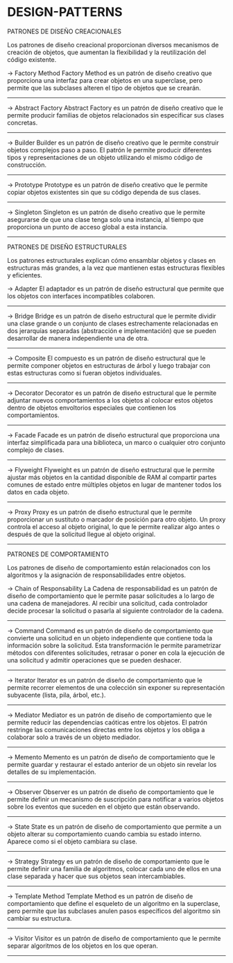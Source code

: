 # DESIGN-PATTERNS

PATRONES DE DISEÑO CREACIONALES

Los patrones de diseño creacional proporcionan diversos mecanismos de creación de objetos, que aumentan la flexibilidad 
y la reutilización del código existente.


-> Factory Method
Factory Method es un patrón de diseño creativo que proporciona una interfaz para crear objetos en una superclase,
pero permite que las subclases alteren el tipo de objetos que se crearán.

------------------------------------------------------------------------------------------------------------------------

-> Abstract Factory
Abstract Factory es un patrón de diseño creativo que le permite producir familias de objetos relacionados sin
especificar sus clases concretas.

------------------------------------------------------------------------------------------------------------------------

-> Builder
Builder es un patrón de diseño creativo que le permite construir objetos complejos paso a paso. El patrón le permite
producir diferentes tipos y representaciones de un objeto utilizando el mismo código de construcción.

------------------------------------------------------------------------------------------------------------------------

-> Prototype
Prototype es un patrón de diseño creativo que le permite copiar objetos existentes sin que su código dependa
de sus clases.

------------------------------------------------------------------------------------------------------------------------

-> Singleton
Singleton es un patrón de diseño creativo que le permite asegurarse de que una clase tenga solo una instancia, al tiempo
que proporciona un punto de acceso global a esta instancia.

------------------------------------------------------------------------------------------------------------------------

PATRONES DE DISEÑO ESTRUCTURALES

Los patrones estructurales explican cómo ensamblar objetos y clases en estructuras más grandes, a la vez que mantienen
estas estructuras flexibles y eficientes.

-> Adapter
El adaptador es un patrón de diseño estructural que permite que los objetos con interfaces incompatibles colaboren.

------------------------------------------------------------------------------------------------------------------------

-> Bridge
Bridge es un patrón de diseño estructural que le permite dividir una clase grande o un conjunto de clases estrechamente
relacionadas en dos jerarquías separadas (abstracción e implementación) que se pueden desarrollar de manera
independiente una de otra.

------------------------------------------------------------------------------------------------------------------------

-> Composite
El compuesto es un patrón de diseño estructural que le permite componer objetos en estructuras de árbol y luego trabajar
con estas estructuras como si fueran objetos individuales.

------------------------------------------------------------------------------------------------------------------------

-> Decorator
Decorator es un patrón de diseño estructural que le permite adjuntar nuevos comportamientos a los objetos al colocar
estos objetos dentro de objetos envoltorios especiales que contienen los comportamientos.

------------------------------------------------------------------------------------------------------------------------

-> Facade
Facade es un patrón de diseño estructural que proporciona una interfaz simplificada para una biblioteca, un marco o
cualquier otro conjunto complejo de clases.

------------------------------------------------------------------------------------------------------------------------

-> Flyweight
Flyweight es un patrón de diseño estructural que le permite ajustar más objetos en la cantidad disponible de RAM
al compartir partes comunes de estado entre múltiples objetos en lugar de mantener todos los datos en cada objeto.

------------------------------------------------------------------------------------------------------------------------

-> Proxy
Proxy es un patrón de diseño estructural que le permite proporcionar un sustituto o marcador de posición para otro
objeto. Un proxy controla el acceso al objeto original, lo que le permite realizar algo antes o después de que la
solicitud llegue al objeto original.

------------------------------------------------------------------------------------------------------------------------

PATRONES DE COMPORTAMIENTO

Los patrones de diseño de comportamiento están relacionados con los algoritmos y la asignación de responsabilidades
entre objetos.

-> Chain of Responsability
La Cadena de responsabilidad es un patrón de diseño de comportamiento que le permite pasar solicitudes a lo largo de una
cadena de manejadores.
Al recibir una solicitud, cada controlador decide procesar la solicitud o pasarla al siguiente controlador de la cadena.

------------------------------------------------------------------------------------------------------------------------

-> Command
Command es un patrón de diseño de comportamiento que convierte una solicitud en un objeto independiente que contiene
toda la información sobre la solicitud. Esta transformación le permite parametrizar métodos con diferentes solicitudes,
retrasar o poner en cola la ejecución de una solicitud y admitir operaciones que se pueden deshacer. 

------------------------------------------------------------------------------------------------------------------------

-> Iterator
Iterator es un patrón de diseño de comportamiento que le permite recorrer elementos de una colección sin exponer su
representación subyacente (lista, pila, árbol, etc.).

------------------------------------------------------------------------------------------------------------------------

-> Mediator
Mediator es un patrón de diseño de comportamiento que le permite reducir las dependencias caóticas entre los objetos.
El patrón restringe las comunicaciones directas entre los objetos y los obliga a colaborar solo a través de un
objeto mediador.

------------------------------------------------------------------------------------------------------------------------

-> Memento
Memento es un patrón de diseño de comportamiento que le permite guardar y restaurar el estado anterior de un objeto 
sin revelar los detalles de su implementación.

------------------------------------------------------------------------------------------------------------------------

-> Observer
Observer es un patrón de diseño de comportamiento que le permite definir un mecanismo de suscripción para notificar a
varios objetos sobre los eventos que suceden en el objeto que están observando.

------------------------------------------------------------------------------------------------------------------------

-> State
State es un patrón de diseño de comportamiento que permite a un objeto alterar su comportamiento cuando cambia su
estado interno. Aparece como si el objeto cambiara su clase.

------------------------------------------------------------------------------------------------------------------------

-> Strategy
Strategy es un patrón de diseño de comportamiento que le permite definir una familia de algoritmos, colocar cada uno de
ellos en una clase separada y hacer que sus objetos sean intercambiables. 

------------------------------------------------------------------------------------------------------------------------

-> Template Method
Template Method es un patrón de diseño de comportamiento que define el esqueleto de un algoritmo en la superclase,
pero permite que las subclases anulen pasos específicos del algoritmo sin cambiar su estructura.

------------------------------------------------------------------------------------------------------------------------

-> Visitor
Visitor es un patrón de diseño de comportamiento que le permite separar algoritmos de los objetos en los que operan.
           
------------------------------------------------------------------------------------------------------------------------






